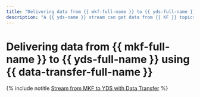```yaml
---
title: "Delivering data from {{ mkf-full-name }} to {{ yds-full-name }} using {{ data-transfer-full-name }}"
description: "A {{ yds-name }} stream can get data from {{ KF }} topics in real time."
---
```


# Delivering data from {{ mkf-full-name }} to {{ yds-full-name }} using {{ data-transfer-full-name }}

{% include notitle [Stream from MKF to YDS with Data Transfer](../../_tutorials/dataplatform/data-transfer-mkf-yds.md) %}
